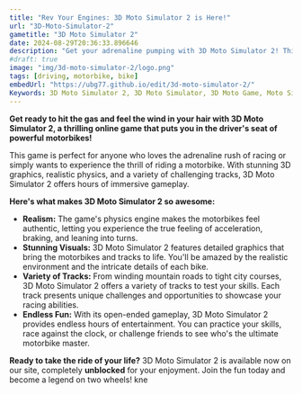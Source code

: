 ```yaml
---
title: "Rev Your Engines: 3D Moto Simulator 2 is Here!"
url: "3D-Moto-Simulator-2"
gametitle: "3D Moto Simulator 2"
date: 2024-08-29T20:36:33.896646
description: "Get your adrenaline pumping with 3D Moto Simulator 2! This exciting motorbike racing game features stunning 3D graphics, realistic physics, and a variety of challenging tracks. Play it unblocked now and become a racing champion!"
#draft: true
image: "img/3d-moto-simulator-2/logo.png"
tags: [driving, motorbike, bike]
embedUrl: "https://ubg77.github.io/edit/3d-moto-simulator-2/"
Keywords: 3D Moto Simulator 2, 3D Moto Simulator, 3D Moto Game, Moto Simulator, Moto Simulator Online, Unblocked Games, Classroom6x, Driving Games, Motorbike Games, Online Games, Free Games
---
```


**Get ready to hit the gas and feel the wind in your hair with 3D Moto Simulator 2, a thrilling online game that puts you in the driver's seat of powerful motorbikes!** 

This game is perfect for anyone who loves the adrenaline rush of racing or simply wants to experience the thrill of riding a motorbike. With stunning 3D graphics, realistic physics, and a variety of challenging tracks, 3D Moto Simulator 2 offers hours of immersive gameplay.  

**Here's what makes 3D Moto Simulator 2 so awesome:**

* **Realism:**  The game's physics engine makes the motorbikes feel authentic, letting you experience the true feeling of acceleration, braking, and leaning into turns. 
* **Stunning Visuals:**  3D Moto Simulator 2 features detailed graphics that bring the motorbikes and tracks to life. You'll be amazed by the realistic environment and the intricate details of each bike. 
* **Variety of Tracks:**  From winding mountain roads to tight city courses, 3D Moto Simulator 2 offers a variety of tracks to test your skills. Each track presents unique challenges and opportunities to showcase your racing abilities. 
* **Endless Fun:**  With its open-ended gameplay, 3D Moto Simulator 2 provides endless hours of entertainment. You can practice your skills, race against the clock, or challenge friends to see who's the ultimate motorbike master.

**Ready to take the ride of your life?**  3D Moto Simulator 2 is available now on our site, completely **unblocked** for your enjoyment.  Join the fun today and become a legend on two wheels!
kne
